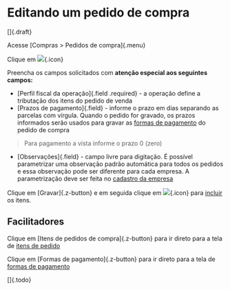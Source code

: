 # Editando um pedido de compra

[]{.draft}

Acesse [Compras > Pedidos de compra]{.menu}

Clique em ![](https://static.zenerp.app.br/icons/action-create.svg){.icon}

Preencha os campos solicitados com **atenção especial aos seguintes campos:**

* [Perfil fiscal da operação]{.field .required} - a operação define a tributação dos itens do pedido de venda
* [Prazos de pagamento]{.field} - informe o prazo em dias separando as parcelas com vírgula. Quando o pedido for gravado, os prazos informados serão usados para gravar as [formas de pagamento](purchasePayment) do pedido de compra

>Para pagamento a vista informe o prazo 0 (zero)

* [Observações]{.field} - campo livre para digitação. É possível parametrizar uma observação padrão automática para todos os pedidos e essa observação pode ser diferente para cada empresa. A parametrização deve ser feita no [cadastro da empresa](/catalog/company/company-edit)

Clique em [Gravar]{.z-button} e em seguida clique em ![](https://static.zenerp.app.br/icons/action-child.svg){.icon} para [incluir](purchaseItem) os itens.


## Facilitadores

Clique em [Itens de pedidos de compra]{.z-button} para ir direto para a tela de [itens de pedido](purchaseItem)

Clique em [Formas de pagamento]{.z-button} para ir direto para a tela de [formas de pagamento](purchasePayment)

[]{.todo}